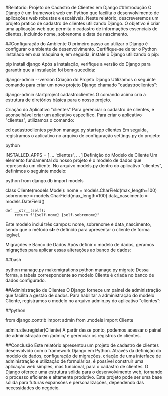 #Relatório: Projeto de Cadastro de Clientes em Django
##Introdução
O Django é um framework web em Python que facilita o desenvolvimento de aplicações web robustas e escaláveis. Neste relatório, descreveremos um projeto prático de cadastro de clientes utilizando Django. O objetivo é criar uma aplicação web que permita o cadastro de informações essenciais de clientes, incluindo nome, sobrenome e data de nascimento.

##Configuração do Ambiente
O primeiro passo ao utilizar o Django é configurar o ambiente de desenvolvimento. Certifique-se de ter o Python instalado em sua máquina e, em seguida, instale o Django utilizando o pip:


pip install django
Após a instalação, verifique a versão do Django para garantir que a instalação foi bem-sucedida:


django-admin --version
Criação do Projeto Django
Utilizamos o seguinte comando para criar um novo projeto Django chamado "cadastroclientes":


django-admin startproject cadastroclientes
O comando acima cria a estrutura de diretórios básica para o nosso projeto.

Criação do Aplicativo "clientes"
Para gerenciar o cadastro de clientes, é aconselhável criar um aplicativo específico. Para criar o aplicativo "clientes", utilizamos o comando:


cd cadastroclientes
python manage.py startapp clientes
Em seguida, registramos o aplicativo no arquivo de configuração settings.py do projeto:

python

INSTALLED_APPS = [
     ...
    'clientes',
     ...
]
Definição do Modelo de Cliente
Um elemento fundamental do nosso projeto é o modelo de dados que representa um cliente. No arquivo models.py dentro do aplicativo "clientes", definimos o seguinte modelo:

python
from django.db import models

class Cliente(models.Model):
    nome = models.CharField(max_length=100)
    sobrenome = models.CharField(max_length=100)
    data_nascimento = models.DateField()

    def __str__(self):
        return f"{self.nome} {self.sobrenome}"
Este modelo inclui três campos: nome, sobrenome e data_nascimento, sendo que o método __str__ é definido para apresentar o cliente de forma legível.

Migrações e Banco de Dados
Após definir o modelo de dados, geramos migrações para aplicar essas alterações ao banco de dados:

##bash

python manage.py makemigrations
python manage.py migrate
Dessa forma, a tabela correspondente ao modelo Cliente é criada no banco de dados configurado.

##Administração de Clientes
O Django fornece um painel de administração que facilita a gestão de dados. Para habilitar a administração do modelo Cliente, registramos o modelo no arquivo admin.py do aplicativo "clientes":

##python

from django.contrib import admin
from .models import Cliente

admin.site.register(Cliente)
A partir desse ponto, podemos acessar o painel de administração em /admin/ e gerenciar os registros de clientes.

##Conclusão
Este relatório apresentou um projeto de cadastro de clientes desenvolvido com o framework Django em Python. Através da definição do modelo de dados, configuração de migrações, criação de uma interface de administração e utilização de formulários, é possível construir uma aplicação web simples, mas funcional, para o cadastro de clientes. O Django oferece uma estrutura sólida para o desenvolvimento web, tornando o processo eficiente e altamente produtivo. Este projeto pode ser uma base sólida para futuras expansões e personalizações, dependendo das necessidades do negócio.